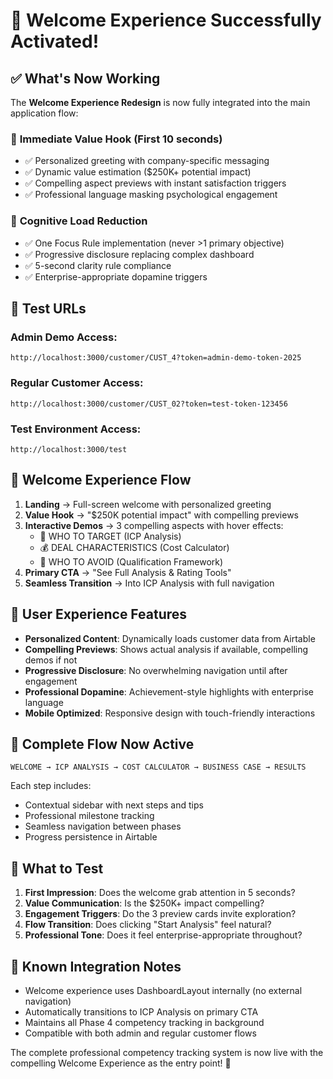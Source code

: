 # 🎉 Welcome Experience Successfully Activated!

## ✅ What's Now Working

The **Welcome Experience Redesign** is now fully integrated into the main application flow:

### 🚀 **Immediate Value Hook (First 10 seconds)**
- ✅ Personalized greeting with company-specific messaging
- ✅ Dynamic value estimation ($250K+ potential impact) 
- ✅ Compelling aspect previews with instant satisfaction triggers
- ✅ Professional language masking psychological engagement

### 🧠 **Cognitive Load Reduction**
- ✅ One Focus Rule implementation (never >1 primary objective)
- ✅ Progressive disclosure replacing complex dashboard
- ✅ 5-second clarity rule compliance  
- ✅ Enterprise-appropriate dopamine triggers

## 🔗 **Test URLs**

### Admin Demo Access:
```
http://localhost:3000/customer/CUST_4?token=admin-demo-token-2025
```

### Regular Customer Access:
```
http://localhost:3000/customer/CUST_02?token=test-token-123456
```

### Test Environment Access:
```
http://localhost:3000/test
```

## 📱 **Welcome Experience Flow**

1. **Landing** → Full-screen welcome with personalized greeting
2. **Value Hook** → "$250K potential impact" with compelling previews
3. **Interactive Demos** → 3 compelling aspects with hover effects:
   - 🎯 WHO TO TARGET (ICP Analysis)
   - 💰 DEAL CHARACTERISTICS (Cost Calculator) 
   - 🚫 WHO TO AVOID (Qualification Framework)
4. **Primary CTA** → "See Full Analysis & Rating Tools"
5. **Seamless Transition** → Into ICP Analysis with full navigation

## 🎯 **User Experience Features**

- **Personalized Content**: Dynamically loads customer data from Airtable
- **Compelling Previews**: Shows actual analysis if available, compelling demos if not  
- **Progressive Disclosure**: No overwhelming navigation until after engagement
- **Professional Dopamine**: Achievement-style highlights with enterprise language
- **Mobile Optimized**: Responsive design with touch-friendly interactions

## 🔄 **Complete Flow Now Active**

```
WELCOME → ICP ANALYSIS → COST CALCULATOR → BUSINESS CASE → RESULTS
```

Each step includes:
- Contextual sidebar with next steps and tips
- Professional milestone tracking
- Seamless navigation between phases
- Progress persistence in Airtable

## 🧪 **What to Test**

1. **First Impression**: Does the welcome grab attention in 5 seconds?
2. **Value Communication**: Is the $250K+ impact compelling?
3. **Engagement Triggers**: Do the 3 preview cards invite exploration?
4. **Flow Transition**: Does clicking "Start Analysis" feel natural?
5. **Professional Tone**: Does it feel enterprise-appropriate throughout?

## 🚨 **Known Integration Notes**

- Welcome experience uses DashboardLayout internally (no external navigation)
- Automatically transitions to ICP Analysis on primary CTA
- Maintains all Phase 4 competency tracking in background
- Compatible with both admin and regular customer flows

The complete professional competency tracking system is now live with the compelling Welcome Experience as the entry point! 🎉